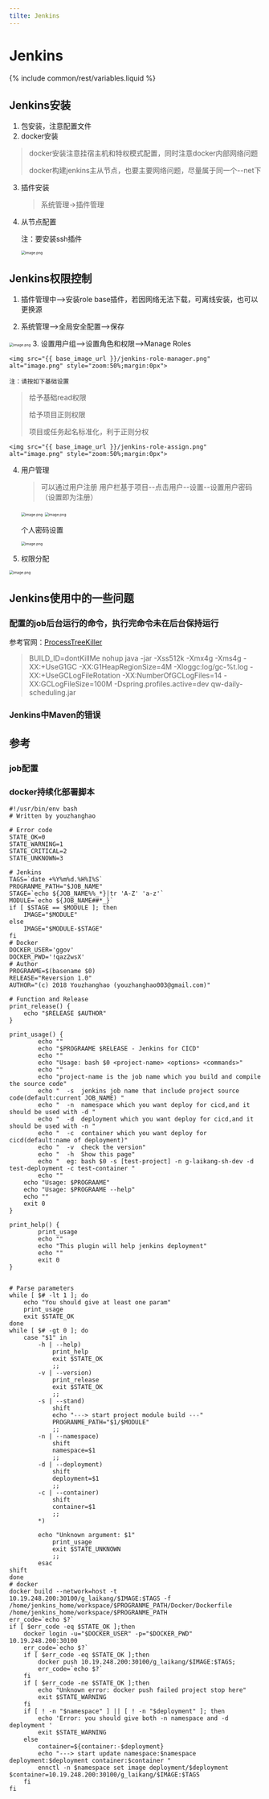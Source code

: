 ```yaml
---
tilte: Jenkins
---
```


#  Jenkins

{% include common/rest/variables.liquid %}

## Jenkins安装
1. 包安装，注意配置文件
2. docker安装
> docker安装注意挂宿主机和特权模式配置，同时注意docker内部网络问题
> 
> docker构建jenkins主从节点，也要主要网络问题，尽量属于同一个--net下

3. 插件安装

	> 系统管理->插件管理

4. 从节点配置

	注：要安装ssh插件

	<img src="{{ base_image_url }}/jenkins-slave-config.png" alt="image.png" style="zoom:50%;margin:0px">



## Jenkins权限控制

1. 插件管理中-->安装role base插件，若因网络无法下载，可离线安装，也可以更换源

2. 系统管理-->全局安全配置-->保存
<img src="{{ base_image_url }}/jenkins-role-config.png" alt="image.png" style="zoom:50%;margin:0px">
3. 设置用户组-->设置角色和权限-->Manage Roles
	
	<img src="{{ base_image_url }}/jenkins-role-manager.png" alt="image.png" style="zoom:50%;margin:0px">

	注：请按如下基础设置
  > 给予基础read权限
  > 
  > 给予项目正则权限
  >
  > 项目或任务起名标准化，利于正则分权

	<img src="{{ base_image_url }}/jenkins-role-assign.png" alt="image.png" style="zoom:50%;margin:0px">

4. 用户管理

	> 可以通过用户注册
	> 用户栏基于项目--点击用户--设置--设置用户密码（设置即为注册）

	<img src="{{ base_image_url }}/jenkins-role-user.png" alt="image.png" style="zoom:50%;margin:0px">

	<img src="{{ base_image_url }}/jenkins-role-userMag.png" alt="image.png" style="zoom:50%;margin:0px">

	个人密码设置

	<img src="{{ base_image_url }}/jenkins-role-userpwd.png" alt="image.png" style="zoom:50%;margin:0px">

5. 权限分配

<img src="{{ base_image_url }}/jenkins-role-user-manager.png" alt="image.png" style="zoom:50%;margin:0px">

## Jenkins使用中的一些问题

###  配置的job后台运行的命令，执行完命令未在后台保持运行
参考官网：[ProcessTreeKiller][ProcessTreeKiller]
> BUILD_ID=dontKillMe nohup java -jar   -Xss512k -Xmx4g -Xms4g -XX:+UseG1GC -XX:G1HeapRegionSize=4M -Xloggc:log/gc-%t.log -XX:+UseGCLogFileRotation -XX:NumberOfGCLogFiles=14 -XX:GCLogFileSize=100M  -Dspring.profiles.active=dev qw-daily-scheduling.jar 

### Jenkins中Maven的错误


[ProcessTreeKiller]: https://wiki.jenkins-ci.org/display/JENKINS/ProcessTreeKiller

## 参考

### job配置

### docker持续化部署脚本
```shell
#!/usr/bin/env bash
# Written by youzhanghao

# Error code
STATE_OK=0
STATE_WARNING=1
STATE_CRITICAL=2
STATE_UNKNOWN=3

# Jenkins
TAGS=`date +%Y%m%d.%H%I%S`
PROGRANME_PATH="$JOB_NAME"
STAGE=`echo ${JOB_NAME%%_*}|tr 'A-Z' 'a-z'`
MODULE=`echo ${JOB_NAME##*_}`
if [ $STAGE == $MODULE ]; then
    IMAGE="$MODULE"
else
    IMAGE="$MODULE-$STAGE"
fi
# Docker
DOCKER_USER='ggov'
DOCKER_PWD='!qaz2wsX'
# Author
PROGRAAME=$(basename $0)
RELEASE="Reversion 1.0"
AUTHOR="(c) 2018 Youzhanghao (youzhanghao003@gmail.com)"

# Function and Release
print_release() {
    echo "$RELEASE $AUTHOR"
}

print_usage() {
        echo ""
        echo "$PROGRAAME $RELEASE - Jenkins for CICD"
        echo ""
        echo "Usage: bash $0 <project-name> <options> <commands>"
        echo ""
        echo "project-name is the job name which you build and compile the source code"
        echo "  -s  jenkins job name that include project source code(default:current JOB_NAME) "
        echo "  -n  namespace which you want deploy for cicd,and it should be used with -d "
        echo "  -d  deployment which you want deploy for cicd,and it should be used with -n "
        echo "  -c  container which you want deploy for cicd(default:name of deployment)"
        echo "  -v  check the version"
        echo "  -h  Show this page"
        echo "  eg: bash $0 -s [test-project] -n g-laikang-sh-dev -d test-deployment -c test-container "
        echo ""
    echo "Usage: $PROGRAAME"
    echo "Usage: $PROGRAAME --help"
    echo ""
    exit 0
}

print_help() {
        print_usage
        echo ""
        echo "This plugin will help jenkins deployment"
        echo ""
        exit 0
}


# Parse parameters
while [ $# -lt 1 ]; do
    echo "You should give at least one param"
    print_usage
    exit $STATE_OK
done
while [ $# -gt 0 ]; do
    case "$1" in
        -h | --help)
            print_help
            exit $STATE_OK
            ;;
        -v | --version)
            print_release
            exit $STATE_OK
            ;;
        -s | --stand)
            shift
            echo "---> start project module build ---"
            PROGRANME_PATH="$1/$MODULE"
            ;;
        -n | --namespace)
            shift
            namespace=$1
            ;;
        -d | --deployment)
            shift
            deployment=$1
            ;;
        -c | --container)
            shift
            container=$1
            ;;
        *)

        echo "Unknown argument: $1"
            print_usage
            exit $STATE_UNKNOWN
            ;;
        esac
shift
done
# docker
docker build --network=host -t 10.19.248.200:30100/g_laikang/$IMAGE:$TAGS -f /home/jenkins_home/workspace/$PROGRANME_PATH/Docker/Dockerfile /home/jenkins_home/workspace/$PROGRANME_PATH
err_code=`echo $?`
if [ $err_code -eq $STATE_OK ];then
    docker login -u="$DOCKER_USER" -p="$DOCKER_PWD" 10.19.248.200:30100
    err_code=`echo $?`
    if [ $err_code -eq $STATE_OK ];then
        docker push 10.19.248.200:30100/g_laikang/$IMAGE:$TAGS;
        err_code=`echo $?`
    fi
    if [ $err_code -ne $STATE_OK ];then
        echo "Unknown error: docker push failed project stop here"
        exit $STATE_WARNING
    fi
    if [ ! -n "$namespace" ] || [ ! -n "$deployment" ]; then
        echo 'Error: you should give both -n namespace and -d deployment '
        exit $STATE_WARNING
    else
        container=${container:-$deployment}
        echo "---> start update namespace:$namespace deployment:$deployment container:$container "
        ennctl -n $namespace set image deployment/$deployment  $container=10.19.248.200:30100/g_laikang/$IMAGE:$TAGS
    fi
fi


```
